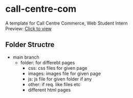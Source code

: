 # call-centre-com
A template for Call Centre Commerce, Web Student Intern<br />
Preview: [Click to view](https://lokesh-kurre.github.io/call-centre-com/)

## Folder Structre
  - main branch
    - folder: for differebt pages
      - css: css files for given page
      - images: images file for given page
      - js: js file for given folder if any
      - other: if req. like files etc
      - different html pages
